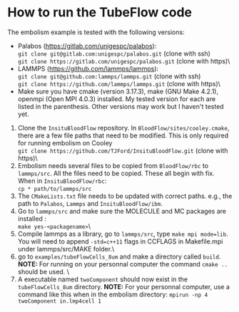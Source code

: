 # How to run the TubeFlow code

The embolism example is tested with the following versions:
- Palabos (https://gitlab.com/unigespc/palabos): \
`git clone git@gitlab.com:unigespc/palabos.git` (clone with ssh)\
`git clone https://gitlab.com/unigespc/palabos.git` (clone with https)\
- LAMMPS  (https://github.com/lammps/lammps): \
`git clone git@github.com:lammps/lammps.git` (clone with ssh)\
`git clone https://github.com/lammps/lammps.git` (clone with https)\
- Make sure you have cmake (version 3.17.3), make (GNU Make 4.2.1), openmpi (Open MPI 4.0.3) installed. My tested version for each are listed in the parenthesis. Other versions may work but I haven't tested yet.
 
1. Clone the `InsituBloodFlow` repository. In `BloodFlow/sites/cooley.cmake`, there are a few file paths that need to be modified. This is only required for running embolism on Cooley\
`git clone https://github.com/TJFord/InsituBloodFlow.git` (clone with https)\
2. Embolism needs several files to be copied from `BloodFlow/rbc` to `lammps/src`. All the files need to be copied.  These all begin with fix. \
When in `InsituBloodFlow/rbc`: \
 `cp * path/to/lammps/src`
3. The `CMakeLists.txt` file needs to be updated with correct paths. e.g., the path to `Palabos`, `Lammps` and `InsituBloodFlow/ibm`. 
4. Go to `lammps/src` and make sure the MOLECULE and MC packages are installed : \
`make yes-<packagename>`\
5. Compile lammps as a library, go to `lammps/src`, type `make mpi mode=lib`. You will need to append `-std=c++11` flags in CCFLAGS in Makefile.mpi under lammps/src/MAKE folder.\
6. go to `examples/tubeFlowCells_8um` and make a directory called `build`. **NOTE:** For running on your personnal computer the command `cmake ..` should be used. \
7. A executable named `twoComponent` should now exist in the `tubeFlowCells_8um` directory. **NOTE:** For your personnal computer, use a command like this when in the embolism directory: `mpirun -np 4 twoComponent in.lmp4cell 1`


